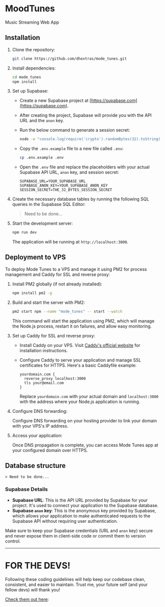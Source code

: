 # MoodTunes

Music Streaming Web App

## Installation

1. Clone the repository:

   ```bash
   git clone https://github.com/dhextras/mode_tunes.git
   ```

2. Install dependencies:

   ```bash
   cd mode_tunes
   npm install
   ```

3. Set up Supabase:

   - Create a new Supabase project at [https://supabase.com](https://supabase.com).
   - After creating the project, Supabase will provide you with the API URL and the `anon` key.
   - Run the below command to generate a session secret:

     ```bash
     node -e "console.log(require('crypto').randomBytes(32).toString('hex'))"
     ```

   - Copy the `.env.example` file to a new file called `.env`:

     ```bash
     cp .env.example .env
     ```

   - Open the `.env` file and replace the placeholders with your actual Supabase API URL, `anon` key, and session secret:

     ```
     SUPABASE_URL=YOUR_SUPABASE_URL
     SUPABASE_ANON_KEY=YOUR_SUPABASE_ANON_KEY
     SESSION_SECRET=THE_32_BYTES_SESSION_SECRET
     ```

4. Create the necessary database tables by running the following SQL queries in the Supabase SQL Editor:

   > Need to be done...

5. Start the development server:

   ```bash
   npm run dev
   ```

   The application will be running at `http://localhost:3000`.

## Deployment to VPS

To deploy Mode Tunes to a VPS and manage it using PM2 for process management and Caddy for SSL and reverse proxy:

1. Install PM2 globally (if not already installed):

   ```bash
   npm install pm2 -g
   ```

2. Build and start the server with PM2:

   ```bash
   pm2 start npm --name "mode_tunes" -- start --watch
   ```

   This command will start the application using PM2, which will manage the Node.js process, restart it on failures, and allow easy monitoring.

3. Set up Caddy for SSL and reverse proxy:

   - Install Caddy on your VPS. Visit [Caddy's official website](https://caddyserver.com/) for installation instructions.

   - Configure Caddy to serve your application and manage SSL certificates for HTTPS. Here's a basic Caddyfile example:

     ```
     yourdomain.com {
       reverse_proxy localhost:3000
       tls your@email.com
     }
     ```

     Replace `yourdomain.com` with your actual domain and `localhost:3000` with the address where your Node.js application is running.

4. Configure DNS forwarding:

   Configure DNS forwarding on your hosting provider to link your domain with your VPS's IP address.

5. Access your application:

   Once DNS propagation is complete, you can access Mode Tunes app at your configured domain over HTTPS.

## Database structure

    > Need to be done...

### Supabase Details

- **Supabase URL**: This is the API URL provided by Supabase for your project. It's used to connect your application to the Supabase database.
- **Supabase `anon` key**: This is the anonymous key provided by Supabase, which allows your application to make authenticated requests to the Supabase API without requiring user authentication.

Make sure to keep your Supabase credentials (URL and `anon` key) secure and never expose them in client-side code or commit them to version control.

---

# FOR THE DEVS!

Following these coding guidelines will help keep our codebase clean, consistent, and easier to maintain. Trust me, your future self (and your fellow devs) will thank you!

[Check them out here](https://gist.github.com/dhextras/77cffdb7eaaa574952828067c79de1a2):
